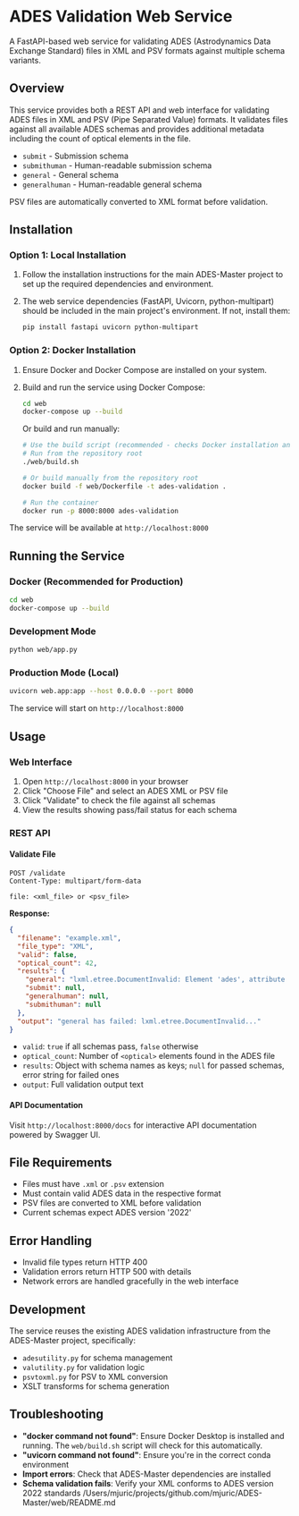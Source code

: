 # ADES Validation Web Service

A FastAPI-based web service for validating ADES (Astrodynamics Data Exchange Standard) files in XML and PSV formats against multiple schema variants.

## Overview

This service provides both a REST API and web interface for validating ADES files in XML and PSV (Pipe Separated Value) formats. It validates files against all available ADES schemas and provides additional metadata including the count of optical elements in the file.
- `submit` - Submission schema
- `submithuman` - Human-readable submission schema
- `general` - General schema
- `generalhuman` - Human-readable general schema

PSV files are automatically converted to XML format before validation.

## Installation

### Option 1: Local Installation

1. Follow the installation instructions for the main ADES-Master project to set up the required dependencies and environment.

2. The web service dependencies (FastAPI, Uvicorn, python-multipart) should be included in the main project's environment. If not, install them:
   ```bash
   pip install fastapi uvicorn python-multipart
   ```

### Option 2: Docker Installation

1. Ensure Docker and Docker Compose are installed on your system.

2. Build and run the service using Docker Compose:
   ```bash
   cd web
   docker-compose up --build
   ```

   Or build and run manually:
   ```bash
   # Use the build script (recommended - checks Docker installation and provides usage instructions)
   # Run from the repository root
   ./web/build.sh

   # Or build manually from the repository root
   docker build -f web/Dockerfile -t ades-validation .

   # Run the container
   docker run -p 8000:8000 ades-validation
   ```

The service will be available at `http://localhost:8000`

## Running the Service

### Docker (Recommended for Production)
```bash
cd web
docker-compose up --build
```

### Development Mode
```bash
python web/app.py
```

### Production Mode (Local)
```bash
uvicorn web.app:app --host 0.0.0.0 --port 8000
```

The service will start on `http://localhost:8000`

## Usage

### Web Interface

1. Open `http://localhost:8000` in your browser
2. Click "Choose File" and select an ADES XML or PSV file
3. Click "Validate" to check the file against all schemas
4. View the results showing pass/fail status for each schema

### REST API

#### Validate File
```http
POST /validate
Content-Type: multipart/form-data

file: <xml_file> or <psv_file>
```

**Response:**
```json
{
  "filename": "example.xml",
  "file_type": "XML",
  "valid": false,
  "optical_count": 42,
  "results": {
    "general": "lxml.etree.DocumentInvalid: Element 'ades', attribute 'version': [facet 'enumeration'] The value '2017' is not an element of the set {'2022'}.",
    "submit": null,
    "generalhuman": null,
    "submithuman": null
  },
  "output": "general has failed: lxml.etree.DocumentInvalid..."
}
```

- `valid`: `true` if all schemas pass, `false` otherwise
- `optical_count`: Number of `<optical>` elements found in the ADES file
- `results`: Object with schema names as keys; `null` for passed schemas, error string for failed ones
- `output`: Full validation output text

#### API Documentation

Visit `http://localhost:8000/docs` for interactive API documentation powered by Swagger UI.

## File Requirements

- Files must have `.xml` or `.psv` extension
- Must contain valid ADES data in the respective format
- PSV files are converted to XML before validation
- Current schemas expect ADES version '2022'

## Error Handling

- Invalid file types return HTTP 400
- Validation errors return HTTP 500 with details
- Network errors are handled gracefully in the web interface

## Development

The service reuses the existing ADES validation infrastructure from the ADES-Master project, specifically:
- `adesutility.py` for schema management
- `valutility.py` for validation logic
- `psvtoxml.py` for PSV to XML conversion
- XSLT transforms for schema generation

## Troubleshooting

- **"docker command not found"**: Ensure Docker Desktop is installed and running. The `web/build.sh` script will check for this automatically.
- **"uvicorn command not found"**: Ensure you're in the correct conda environment
- **Import errors**: Check that ADES-Master dependencies are installed
- **Schema validation fails**: Verify your XML conforms to ADES version 2022 standards</content>
<parameter name="filePath">/Users/mjuric/projects/github.com/mjuric/ADES-Master/web/README.md